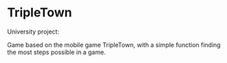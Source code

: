 # TripleTown 

University project: 

Game based on the mobile game TripleTown, with a simple function finding the most steps possible in a game.
